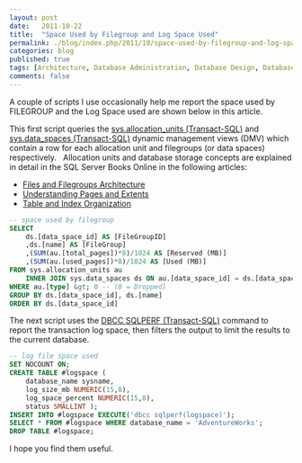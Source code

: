 ```yaml
---
layout: post
date:   2011-10-22
title:  "Space Used by Filegroup and Log Space Used"
permalink: ./blog/index.php/2011/10/space-used-by-filegroup-and-log-space-used/
categories: blog
published: true
tags: [Architecture, Database Administration, Database Design, Database Documentation, Storage, SQL Server, Code Samples, DMV]
comments: false
---
```

A couple of scripts I use occasionally help me report the space used by FILEGROUP and the Log Space used are shown below in this article.

This first script queries the [sys.allocation_units (Transact-SQL)](http://msdn.microsoft.com/en-us/library/ms189792.aspx) and [sys.data_spaces (Transact-SQL)](http://msdn.microsoft.com/en-us/library/ms190289.aspx) dynamic management views (DMV) which contain a row for each allocation unit and filegroups (or data spaces) respectively.   Allocation units and database storage concepts are explained in detail in the SQL Server Books Online in the following articles:

* [Files and Filegroups Architecture](http://msdn.microsoft.com/en-us/library/ms179316.aspx)
* [Understanding Pages and Extents](http://msdn.microsoft.com/en-us/library/ms190969.aspx)
* [Table and Index Organization](http://msdn.microsoft.com/en-us/library/ms189051.aspx)

``` sql
-- space used by filegroup
SELECT
    ds.[data_space_id] AS [FileGroupID]
    ,ds.[name] AS [FileGroup]
    ,(SUM(au.[total_pages])*8)/1024 AS [Reserved (MB)]
    ,(SUM(au.[used_pages])*8)/1024 AS [Used (MB)]
FROM sys.allocation_units au
    INNER JOIN sys.data_spaces ds ON au.[data_space_id] = ds.[data_space_id]
WHERE au.[type] &gt; 0 -- (0 = Dropped)
GROUP BY ds.[data_space_id], ds.[name]
ORDER BY ds.[data_space_id]
```

The next script uses the [DBCC SQLPERF (Transact-SQL)](http://msdn.microsoft.com/en-us/library/ms189768.aspx) command to report the transaction log space, then filters the output to limit the results to the current database.

``` sql
-- log file space used
SET NOCOUNT ON;
CREATE TABLE #logspace (
    database_name sysname,
    log_size_mb NUMERIC(15,8),
    log_space_percent NUMERIC(15,8),
    status SMALLINT );
INSERT INTO #logspace EXECUTE('dbcc sqlperf(logspace)');
SELECT * FROM #logspace WHERE database_name = 'AdventureWorks';
DROP TABLE #logspace;
```

I hope you find them useful.
